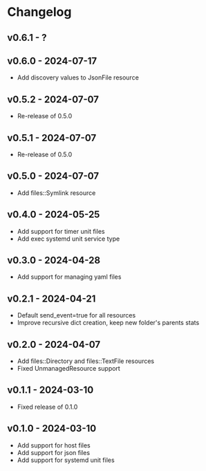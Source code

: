 # Changelog

## v0.6.1 - ?


## v0.6.0 - 2024-07-17

- Add discovery values to JsonFile resource

## v0.5.2 - 2024-07-07

- Re-release of 0.5.0

## v0.5.1 - 2024-07-07

- Re-release of 0.5.0

## v0.5.0 - 2024-07-07

- Add files::Symlink resource

## v0.4.0 - 2024-05-25

- Add support for timer unit files
- Add exec systemd unit service type

## v0.3.0 - 2024-04-28

- Add support for managing yaml files

## v0.2.1 - 2024-04-21

- Default send_event=true for all resources
- Improve recursive dict creation, keep new folder's parents stats

## v0.2.0 - 2024-04-07

- Add files::Directory and files::TextFile resources
- Fixed UnmanagedResource support

## v0.1.1 - 2024-03-10

- Fixed release of 0.1.0

## v0.1.0 - 2024-03-10

- Add support for host files
- Add support for json files
- Add support for systemd unit files
